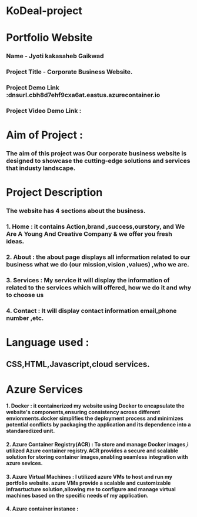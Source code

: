 # KoDeal-project
# Portfolio Website 
  ### Name -  Jyoti kakasaheb Gaikwad
  ### Project Title - Corporate Business Website.
  ### Project Demo Link :dnsurl.cbh8d7ehf9cxa6at.eastus.azurecontainer.io
  ### Project Video Demo Link :


# Aim of Project :
  ### The aim of this project was Our corporate business website is designed to showcase the cutting-edge solutions and services that industy landscape.
 # Project Description 
  ### The website has 4 sections about the business.
  ###  1. Home : it contains Action,brand ,success,ourstory, and We Are A Young And Creative Company & we offer you fresh ideas.
  ### 2. About : the about page displays all information related to our business what we do (our mission,vision ,values) ,who we are.
  ### 3. Services : My service it will display the information of related to the services which will offered, how we do it and why to choose us
  ### 4. Contact : It will display contact information email,phone number ,etc.
# Language used : 
   ## CSS,HTML,Javascript,cloud services.
# Azure Services 
   #### 1. Docker : it containerized my website using Docker to encapsulate the website's components,ensuring consistency across different envionments.docker simplifies the deployment process and minimizes potential conflicts by packaging the application and its dependence into a standaredized unit.
   #### 2. Azure Container Registry(ACR) : To store and manage Docker images,i utilized Azure container registry.ACR provides a secure and scalable solution for storing container images,enabling seamless integration with azure sevices.
   #### 3. Azure Virtual Machines : I utilized azure VMs to host and run my portfolio website. azure VMs provide a scalable and customizable infrasrtucture solution,allowing me to configure and manage virtual machines based on the specific needs of my application.
   #### 4. Azure container instance :  
   
  


